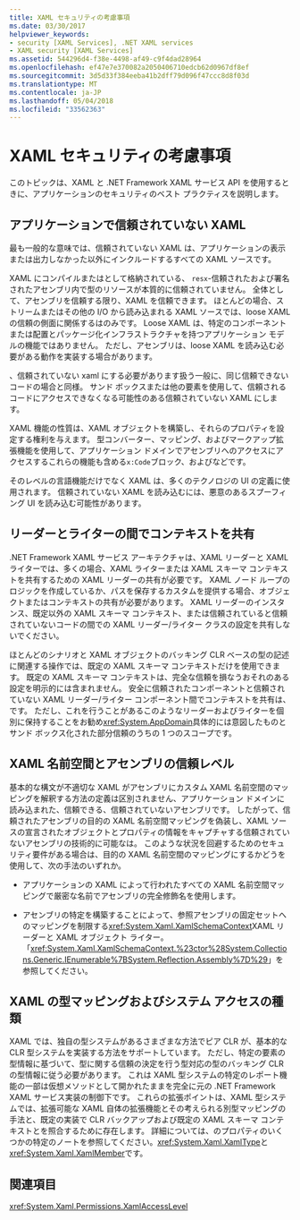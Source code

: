```yaml
---
title: XAML セキュリティの考慮事項
ms.date: 03/30/2017
helpviewer_keywords:
- security [XAML Services], .NET XAML services
- XAML security [XAML Services]
ms.assetid: 544296d4-f38e-4498-af49-c9f4dad28964
ms.openlocfilehash: ef47e7e370082a2050406710edcb62d0967df8ef
ms.sourcegitcommit: 3d5d33f384eeba41b2dff79d096f47ccc8d8f03d
ms.translationtype: MT
ms.contentlocale: ja-JP
ms.lasthandoff: 05/04/2018
ms.locfileid: "33562363"
---
```

# <a name="xaml-security-considerations"></a>XAML セキュリティの考慮事項
このトピックは、XAML と .NET Framework XAML サービス API を使用するときに、アプリケーションのセキュリティのベスト プラクティスを説明します。  
  
## <a name="untrusted-xaml-in-applications"></a>アプリケーションで信頼されていない XAML  
 最も一般的な意味では、信頼されていない XAML は、アプリケーションの表示または出力しなかった以外にインクルードするすべての XAML ソースです。  
  
 XAML にコンパイルまたはとして格納されている、 `resx`-信頼されたおよび署名されたアセンブリ内で型のリソースが本質的に信頼されていません。 全体として、アセンブリを信頼する限り、XAML を信頼できます。 ほとんどの場合、ストリームまたはその他の I/O から読み込まれる XAML ソースでは、loose XAML の信頼の側面に関係するはのみです。 Loose XAML は、特定のコンポーネントまたは配置とパッケージ化インフラストラクチャを持つアプリケーション モデルの機能ではありません。 ただし、アセンブリは、loose XAML を読み込む必要がある動作を実装する場合があります。  
  
 、信頼されていない xaml にする必要があります扱う一般に、同じ信頼できないコードの場合と同様。 サンド ボックスまたは他の要素を使用して、信頼されるコードにアクセスできなくなる可能性のある信頼されていない XAML にします。  
  
 XAML 機能の性質は、XAML オブジェクトを構築し、それらのプロパティを設定する権利を与えます。 型コンバーター、マッピング、およびマークアップ拡張機能を使用して、アプリケーション ドメインでアセンブリへのアクセスにアクセスするこれらの機能も含める`x:Code`ブロック、およびなどです。  
  
 そのレベルの言語機能だけでなく XAML は、多くのテクノロジの UI の定義に使用されます。 信頼されていない XAML を読み込むには、悪意のあるスプーフィング UI を読み込む可能性があります。  
  
## <a name="sharing-context-between-readers-and-writers"></a>リーダーとライターの間でコンテキストを共有  
 .NET Framework XAML サービス アーキテクチャは、XAML リーダーと XAML ライターでは、多くの場合、XAML ライターまたは XAML スキーマ コンテキストを共有するための XAML リーダーの共有が必要です。 XAML ノード ループのロジックを作成しているか、パスを保存するカスタムを提供する場合、オブジェクトまたはコンテキストの共有が必要があります。 XAML リーダーのインスタンス、既定以外の XAML スキーマ コンテキスト、または信頼されていると信頼されていないコードの間での XAML リーダー/ライター クラスの設定を共有しないでください。  
  
 ほとんどのシナリオと XAML オブジェクトのバッキング CLR ベースの型の記述に関連する操作では、既定の XAML スキーマ コンテキストだけを使用できます。 既定の XAML スキーマ コンテキストは、完全な信頼を損なうおそれのある設定を明示的には含まれません。 安全に信頼されたコンポーネントと信頼されていない XAML リーダー/ライター コンポーネント間でコンテキストを共有は、です。 ただし、これを行うことがあるこのようなリーダーおよびライターを個別に保持することをお勧め<xref:System.AppDomain>具体的には意図したものとサンド ボックス化された部分信頼のうちの 1 つのスコープです。  
  
## <a name="xaml-namespaces-and-assembly-trust"></a>XAML 名前空間とアセンブリの信頼レベル  
 基本的な構文が不適切な XAML がアセンブリにカスタム XAML 名前空間のマッピングを解釈する方法の定義は区別されません、アプリケーション ドメインに読み込まれた、信頼できる、信頼されていないアセンブリです。 したがって、信頼されたアセンブリの目的の XAML 名前空間マッピングを偽装し、XAML ソースの宣言されたオブジェクトとプロパティの情報をキャプチャする信頼されていないアセンブリの技術的に可能なは。 このような状況を回避するためのセキュリティ要件がある場合は、目的の XAML 名前空間のマッピングにするかどうを使用して、次の手法のいずれか。  
  
-   アプリケーションの XAML によって行われたすべての XAML 名前空間マッピングで厳密な名前でアセンブリの完全修飾名を使用します。  
  
-   アセンブリの特定を構築することによって、参照アセンブリの固定セットへのマッピングを制限する<xref:System.Xaml.XamlSchemaContext>XAML リーダーと XAML オブジェクト ライター。 「<xref:System.Xaml.XamlSchemaContext.%23ctor%28System.Collections.Generic.IEnumerable%7BSystem.Reflection.Assembly%7D%29>」を参照してください。  
  
## <a name="xaml-type-mapping-and-type-system-access"></a>XAML の型マッピングおよびシステム アクセスの種類  
 XAML では、独自の型システムがあるさまざまな方法でピア CLR が、基本的な CLR 型システムを実装する方法をサポートしています。 ただし、特定の要素の型情報に基づいて、型に関する信頼の決定を行う型対応の型のバッキング CLR の型情報に従う必要があります。 これは XAML 型システムの特定のレポート機能の一部は仮想メソッドとして開かれたままを完全に元の .NET Framework XAML サービス実装の制御下です。 これらの拡張ポイントは、XAML 型システムでは、拡張可能な XAML 自体の拡張機能とその考えられる別型マッピングの手法と、既定の実装で CLR バックアップおよび既定の XAML スキーマ コンテキストとを照合するために存在します。 詳細については、のプロパティのいくつかの特定のノートを参照してください。<xref:System.Xaml.XamlType>と<xref:System.Xaml.XamlMember>です。  
  
## <a name="see-also"></a>関連項目  
 <xref:System.Xaml.Permissions.XamlAccessLevel>

